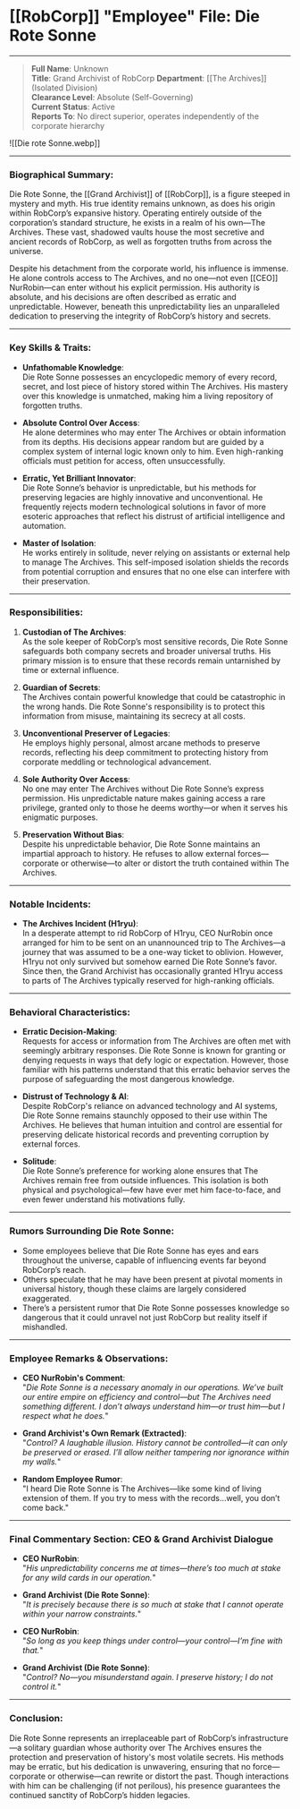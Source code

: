 # **[[RobCorp]] "Employee" File: Die Rote Sonne**

---

>**Full Name**: Unknown  
>**Title**: Grand Archivist of RobCorp
>**Department**: [[The Archives]] (Isolated Division)  
>**Clearance Level**: Absolute (Self-Governing)  
>**Current Status**: Active  
>**Reports To**: No direct superior, operates independently of the corporate hierarchy

![[Die rote Sonne.webp]]

---

### **Biographical Summary**:

Die Rote Sonne, the [[Grand Archivist]] of [[RobCorp]], is a figure steeped in mystery and myth. His true identity remains unknown, as does his origin within RobCorp’s expansive history. Operating entirely outside of the corporation’s standard structure, he exists in a realm of his own—The Archives. These vast, shadowed vaults house the most secretive and ancient records of RobCorp, as well as forgotten truths from across the universe.

Despite his detachment from the corporate world, his influence is immense. He alone controls access to The Archives, and no one—not even [[CEO]] NurRobin—can enter without his explicit permission. His authority is absolute, and his decisions are often described as erratic and unpredictable. However, beneath this unpredictability lies an unparalleled dedication to preserving the integrity of RobCorp’s history and secrets.

---

### **Key Skills & Traits**:

- **Unfathomable Knowledge**:  
  Die Rote Sonne possesses an encyclopedic memory of every record, secret, and lost piece of history stored within The Archives. His mastery over this knowledge is unmatched, making him a living repository of forgotten truths.

- **Absolute Control Over Access**:  
  He alone determines who may enter The Archives or obtain information from its depths. His decisions appear random but are guided by a complex system of internal logic known only to him. Even high-ranking officials must petition for access, often unsuccessfully.

- **Erratic, Yet Brilliant Innovator**:  
  Die Rote Sonne’s behavior is unpredictable, but his methods for preserving legacies are highly innovative and unconventional. He frequently rejects modern technological solutions in favor of more esoteric approaches that reflect his distrust of artificial intelligence and automation.

- **Master of Isolation**:  
  He works entirely in solitude, never relying on assistants or external help to manage The Archives. This self-imposed isolation shields the records from potential corruption and ensures that no one else can interfere with their preservation.

---

### **Responsibilities**:

1. **Custodian of The Archives**:  
   As the sole keeper of RobCorp’s most sensitive records, Die Rote Sonne safeguards both company secrets and broader universal truths. His primary mission is to ensure that these records remain untarnished by time or external influence.

2. **Guardian of Secrets**:  
   The Archives contain powerful knowledge that could be catastrophic in the wrong hands. Die Rote Sonne's responsibility is to protect this information from misuse, maintaining its secrecy at all costs.

3. **Unconventional Preserver of Legacies**:  
   He employs highly personal, almost arcane methods to preserve records, reflecting his deep commitment to protecting history from corporate meddling or technological advancement.

4. **Sole Authority Over Access**:  
   No one may enter The Archives without Die Rote Sonne’s express permission. His unpredictable nature makes gaining access a rare privilege, granted only to those he deems worthy—or when it serves his enigmatic purposes.

5. **Preservation Without Bias**:  
   Despite his unpredictable behavior, Die Rote Sonne maintains an impartial approach to history. He refuses to allow external forces—corporate or otherwise—to alter or distort the truth contained within The Archives.

---

### **Notable Incidents**:

- **The Archives Incident (H1ryu)**:  
  In a desperate attempt to rid RobCorp of H1ryu, CEO NurRobin once arranged for him to be sent on an unannounced trip to The Archives—a journey that was assumed to be a one-way ticket to oblivion. However, H1ryu not only survived but somehow earned Die Rote Sonne’s favor. Since then, the Grand Archivist has occasionally granted H1ryu access to parts of The Archives typically reserved for high-ranking officials.

---

### **Behavioral Characteristics**:

- **Erratic Decision-Making**:   
  Requests for access or information from The Archives are often met with seemingly arbitrary responses. Die Rote Sonne is known for granting or denying requests in ways that defy logic or expectation. However, those familiar with his patterns understand that this erratic behavior serves the purpose of safeguarding the most dangerous knowledge.

- **Distrust of Technology & AI**:  
  Despite RobCorp's reliance on advanced technology and AI systems, Die Rote Sonne remains staunchly opposed to their use within The Archives. He believes that human intuition and control are essential for preserving delicate historical records and preventing corruption by external forces.

- **Solitude**:   
  Die Rote Sonne’s preference for working alone ensures that The Archives remain free from outside influences. This isolation is both physical and psychological—few have ever met him face-to-face, and even fewer understand his motivations fully.

---

### **Rumors Surrounding Die Rote Sonne**:

- Some employees believe that Die Rote Sonne has eyes and ears throughout the universe, capable of influencing events far beyond RobCorp’s reach.
- Others speculate that he may have been present at pivotal moments in universal history, though these claims are largely considered exaggerated.
- There’s a persistent rumor that Die Rote Sonne possesses knowledge so dangerous that it could unravel not just RobCorp but reality itself if mishandled.

---

### **Employee Remarks & Observations**:

- **CEO NurRobin's Comment**:  
  "*Die Rote Sonne is a necessary anomaly in our operations. We’ve built our entire empire on efficiency and control—but The Archives need something different. I don’t always understand him—or trust him—but I respect what he does.*"

- **Grand Archivist's Own Remark (Extracted)**:  
  "*Control? A laughable illusion. History cannot be controlled—it can only be preserved or erased. I’ll allow neither tampering nor ignorance within my walls.*"

- **Random Employee Rumor**:  
  "I heard Die Rote Sonne is The Archives—like some kind of living extension of them. If you try to mess with the records…well, you don’t come back."

---

### **Final Commentary Section: CEO & Grand Archivist Dialogue**

- **CEO NurRobin**:  
   "*His unpredictability concerns me at times—there’s too much at stake for any wild cards in our operation.*"

- **Grand Archivist (Die Rote Sonne)**:  
   "*It is precisely because there is so much at stake that I cannot operate within your narrow constraints.*"

- **CEO NurRobin**:  
   "*So long as you keep things under control—your control—I’m fine with that.*"

- **Grand Archivist (Die Rote Sonne)**:  
   "*Control? No—you misunderstand again. I preserve history; I do not control it.*"

--- 

### **Conclusion**:

Die Rote Sonne represents an irreplaceable part of RobCorp’s infrastructure—a solitary guardian whose authority over The Archives ensures the protection and preservation of history's most volatile secrets. His methods may be erratic, but his dedication is unwavering, ensuring that no force—corporate or otherwise—can rewrite or distort the past. Though interactions with him can be challenging (if not perilous), his presence guarantees the continued sanctity of RobCorp’s hidden legacies.

